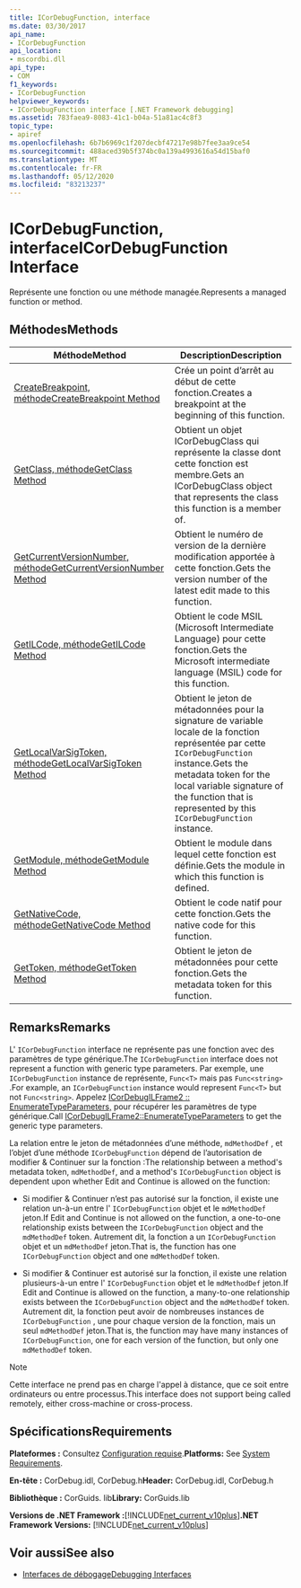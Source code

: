 ```yaml
---
title: ICorDebugFunction, interface
ms.date: 03/30/2017
api_name:
- ICorDebugFunction
api_location:
- mscordbi.dll
api_type:
- COM
f1_keywords:
- ICorDebugFunction
helpviewer_keywords:
- ICorDebugFunction interface [.NET Framework debugging]
ms.assetid: 783faea9-8083-41c1-b04a-51a81ac4c8f3
topic_type:
- apiref
ms.openlocfilehash: 6b7b6969c1f207decbf47217e98b7fee3aa9ce54
ms.sourcegitcommit: 488aced39b5f374bc0a139a4993616a54d15baf0
ms.translationtype: MT
ms.contentlocale: fr-FR
ms.lasthandoff: 05/12/2020
ms.locfileid: "83213237"
---
```

# <a name="icordebugfunction-interface"></a><span data-ttu-id="6c559-102">ICorDebugFunction, interface</span><span class="sxs-lookup"><span data-stu-id="6c559-102">ICorDebugFunction Interface</span></span>

<span data-ttu-id="6c559-103">Représente une fonction ou une méthode managée.</span><span class="sxs-lookup"><span data-stu-id="6c559-103">Represents a managed function or method.</span></span>  
  
## <a name="methods"></a><span data-ttu-id="6c559-104">Méthodes</span><span class="sxs-lookup"><span data-stu-id="6c559-104">Methods</span></span>  
  
|<span data-ttu-id="6c559-105">Méthode</span><span class="sxs-lookup"><span data-stu-id="6c559-105">Method</span></span>|<span data-ttu-id="6c559-106">Description</span><span class="sxs-lookup"><span data-stu-id="6c559-106">Description</span></span>|  
|------------|-----------------|  
|[<span data-ttu-id="6c559-107">CreateBreakpoint, méthode</span><span class="sxs-lookup"><span data-stu-id="6c559-107">CreateBreakpoint Method</span></span>](icordebugfunction-createbreakpoint-method.md)|<span data-ttu-id="6c559-108">Crée un point d’arrêt au début de cette fonction.</span><span class="sxs-lookup"><span data-stu-id="6c559-108">Creates a breakpoint at the beginning of this function.</span></span>|  
|[<span data-ttu-id="6c559-109">GetClass, méthode</span><span class="sxs-lookup"><span data-stu-id="6c559-109">GetClass Method</span></span>](icordebugfunction-getclass-method.md)|<span data-ttu-id="6c559-110">Obtient un objet ICorDebugClass qui représente la classe dont cette fonction est membre.</span><span class="sxs-lookup"><span data-stu-id="6c559-110">Gets an ICorDebugClass object that represents the class this function is a member of.</span></span>|  
|[<span data-ttu-id="6c559-111">GetCurrentVersionNumber, méthode</span><span class="sxs-lookup"><span data-stu-id="6c559-111">GetCurrentVersionNumber Method</span></span>](icordebugfunction-getcurrentversionnumber-method.md)|<span data-ttu-id="6c559-112">Obtient le numéro de version de la dernière modification apportée à cette fonction.</span><span class="sxs-lookup"><span data-stu-id="6c559-112">Gets the version number of the latest edit made to this function.</span></span>|  
|[<span data-ttu-id="6c559-113">GetILCode, méthode</span><span class="sxs-lookup"><span data-stu-id="6c559-113">GetILCode Method</span></span>](icordebugfunction-getilcode-method.md)|<span data-ttu-id="6c559-114">Obtient le code MSIL (Microsoft Intermediate Language) pour cette fonction.</span><span class="sxs-lookup"><span data-stu-id="6c559-114">Gets the Microsoft intermediate language (MSIL) code for this function.</span></span>|  
|[<span data-ttu-id="6c559-115">GetLocalVarSigToken, méthode</span><span class="sxs-lookup"><span data-stu-id="6c559-115">GetLocalVarSigToken Method</span></span>](icordebugfunction-getlocalvarsigtoken-method.md)|<span data-ttu-id="6c559-116">Obtient le jeton de métadonnées pour la signature de variable locale de la fonction représentée par cette `ICorDebugFunction` instance.</span><span class="sxs-lookup"><span data-stu-id="6c559-116">Gets the metadata token for the local variable signature of the function that is represented by this `ICorDebugFunction` instance.</span></span>|  
|[<span data-ttu-id="6c559-117">GetModule, méthode</span><span class="sxs-lookup"><span data-stu-id="6c559-117">GetModule Method</span></span>](icordebugfunction-getmodule-method.md)|<span data-ttu-id="6c559-118">Obtient le module dans lequel cette fonction est définie.</span><span class="sxs-lookup"><span data-stu-id="6c559-118">Gets the module in which this function is defined.</span></span>|  
|[<span data-ttu-id="6c559-119">GetNativeCode, méthode</span><span class="sxs-lookup"><span data-stu-id="6c559-119">GetNativeCode Method</span></span>](icordebugfunction-getnativecode-method.md)|<span data-ttu-id="6c559-120">Obtient le code natif pour cette fonction.</span><span class="sxs-lookup"><span data-stu-id="6c559-120">Gets the native code for this function.</span></span>|  
|[<span data-ttu-id="6c559-121">GetToken, méthode</span><span class="sxs-lookup"><span data-stu-id="6c559-121">GetToken Method</span></span>](icordebugfunction-gettoken-method.md)|<span data-ttu-id="6c559-122">Obtient le jeton de métadonnées pour cette fonction.</span><span class="sxs-lookup"><span data-stu-id="6c559-122">Gets the metadata token for this function.</span></span>|  
  
## <a name="remarks"></a><span data-ttu-id="6c559-123">Remarks</span><span class="sxs-lookup"><span data-stu-id="6c559-123">Remarks</span></span>  
 <span data-ttu-id="6c559-124">L' `ICorDebugFunction` interface ne représente pas une fonction avec des paramètres de type générique.</span><span class="sxs-lookup"><span data-stu-id="6c559-124">The `ICorDebugFunction` interface does not represent a function with generic type parameters.</span></span> <span data-ttu-id="6c559-125">Par exemple, une `ICorDebugFunction` instance de représente, `Func<T>` mais pas `Func<string>` .</span><span class="sxs-lookup"><span data-stu-id="6c559-125">For example, an `ICorDebugFunction` instance would represent `Func<T>` but not `Func<string>`.</span></span> <span data-ttu-id="6c559-126">Appelez [ICorDebugILFrame2 :: EnumerateTypeParameters,](icordebugilframe2-enumeratetypeparameters-method.md) pour récupérer les paramètres de type générique.</span><span class="sxs-lookup"><span data-stu-id="6c559-126">Call [ICorDebugILFrame2::EnumerateTypeParameters](icordebugilframe2-enumeratetypeparameters-method.md) to get the generic type parameters.</span></span>  
  
 <span data-ttu-id="6c559-127">La relation entre le jeton de métadonnées d’une méthode, `mdMethodDef` , et l’objet d’une méthode `ICorDebugFunction` dépend de l’autorisation de modifier & Continuer sur la fonction :</span><span class="sxs-lookup"><span data-stu-id="6c559-127">The relationship between a method's metadata token, `mdMethodDef`, and a method's `ICorDebugFunction` object is dependent upon whether Edit and Continue is allowed on the function:</span></span>  
  
- <span data-ttu-id="6c559-128">Si modifier & Continuer n’est pas autorisé sur la fonction, il existe une relation un-à-un entre l' `ICorDebugFunction` objet et le `mdMethodDef` jeton.</span><span class="sxs-lookup"><span data-stu-id="6c559-128">If Edit and Continue is not allowed on the function, a one-to-one relationship exists between the `ICorDebugFunction` object and the `mdMethodDef` token.</span></span> <span data-ttu-id="6c559-129">Autrement dit, la fonction a un `ICorDebugFunction` objet et un `mdMethodDef` jeton.</span><span class="sxs-lookup"><span data-stu-id="6c559-129">That is, the function has one `ICorDebugFunction` object and one `mdMethodDef` token.</span></span>  
  
- <span data-ttu-id="6c559-130">Si modifier & Continuer est autorisé sur la fonction, il existe une relation plusieurs-à-un entre l' `ICorDebugFunction` objet et le `mdMethodDef` jeton.</span><span class="sxs-lookup"><span data-stu-id="6c559-130">If Edit and Continue is allowed on the function, a many-to-one relationship exists between the `ICorDebugFunction` object and the `mdMethodDef` token.</span></span> <span data-ttu-id="6c559-131">Autrement dit, la fonction peut avoir de nombreuses instances de `ICorDebugFunction` , une pour chaque version de la fonction, mais un seul `mdMethodDef` jeton.</span><span class="sxs-lookup"><span data-stu-id="6c559-131">That is, the function may have many instances of `ICorDebugFunction`, one for each version of the function, but only one `mdMethodDef` token.</span></span>  
  
> [!NOTE]
> <span data-ttu-id="6c559-132">Cette interface ne prend pas en charge l'appel à distance, que ce soit entre ordinateurs ou entre processus.</span><span class="sxs-lookup"><span data-stu-id="6c559-132">This interface does not support being called remotely, either cross-machine or cross-process.</span></span>  
  
## <a name="requirements"></a><span data-ttu-id="6c559-133">Spécifications</span><span class="sxs-lookup"><span data-stu-id="6c559-133">Requirements</span></span>  
 <span data-ttu-id="6c559-134">**Plateformes :** Consultez [Configuration requise](../../get-started/system-requirements.md).</span><span class="sxs-lookup"><span data-stu-id="6c559-134">**Platforms:** See [System Requirements](../../get-started/system-requirements.md).</span></span>  
  
 <span data-ttu-id="6c559-135">**En-tête :** CorDebug.idl, CorDebug.h</span><span class="sxs-lookup"><span data-stu-id="6c559-135">**Header:** CorDebug.idl, CorDebug.h</span></span>  
  
 <span data-ttu-id="6c559-136">**Bibliothèque :**  CorGuids. lib</span><span class="sxs-lookup"><span data-stu-id="6c559-136">**Library:**  CorGuids.lib</span></span>  
  
 <span data-ttu-id="6c559-137">**Versions de .NET Framework :**[!INCLUDE[net_current_v10plus](../../../../includes/net-current-v10plus-md.md)]</span><span class="sxs-lookup"><span data-stu-id="6c559-137">**.NET Framework Versions:** [!INCLUDE[net_current_v10plus](../../../../includes/net-current-v10plus-md.md)]</span></span>  
  
## <a name="see-also"></a><span data-ttu-id="6c559-138">Voir aussi</span><span class="sxs-lookup"><span data-stu-id="6c559-138">See also</span></span>

- [<span data-ttu-id="6c559-139">Interfaces de débogage</span><span class="sxs-lookup"><span data-stu-id="6c559-139">Debugging Interfaces</span></span>](debugging-interfaces.md)
